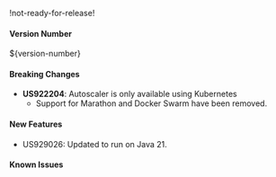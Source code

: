 !not-ready-for-release!

#### Version Number
${version-number}

#### Breaking Changes
- **US922204**: Autoscaler is only available using Kubernetes
  - Support for Marathon and Docker Swarm have been removed.

#### New Features
- US929026: Updated to run on Java 21.

#### Known Issues
